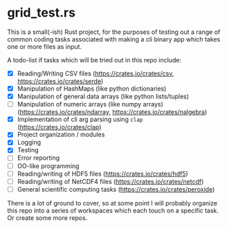 # grid_test.rs
This is a small(-ish) Rust project, for the purposes of testing out a range of common coding tasks associated with making a cli binary app which takes one or more files as input.

A todo-list if tasks which will be tried out in this repo include: 
- [x] Reading/Writing CSV files (https://crates.io/crates/csv, https://crates.io/crates/serde)
- [x] Manipulation of HashMaps (like python dictionaries)
- [x] Manipulation of general data arrays (like python lists/tuples)
- [ ] Manipulation of numeric arrays (like numpy arrays) (https://crates.io/crates/ndarray, https://crates.io/crates/nalgebra)
- [x] Implementation of cli arg parsing using `clap` (https://crates.io/crates/clap)
- [x] Project organization / modules
- [x] Logging
- [x] Testing
- [ ] Error reporting
- [ ] OO-like programming
- [ ] Reading/writing of HDF5 files (https://crates.io/crates/hdf5)
- [ ] Reading/writing of NetCDF4 files (https://crates.io/crates/netcdf)
- [ ] General scientific computing tasks (https://crates.io/crates/peroxide)

There is a lot of ground to cover, so at some point I will probably organize this repo into a series of workspaces which each touch on a specific task. Or create some more repos.

